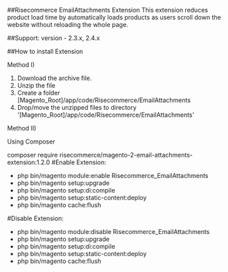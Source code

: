 ##Risecommerce EmailAttachments Extension
This extension reduces product load time by automatically loads products as users scroll down the website without reloading the whole page.

##Support: 
version - 2.3.x, 2.4.x

##How to install Extension

Method I)

1. Download the archive file.
2. Unzip the file
3. Create a folder [Magento_Root]/app/code/Risecommerce/EmailAttachments
4. Drop/move the unzipped files to directory '[Magento_Root]/app/code/Risecommerce/EmailAttachments'

Method II)

Using Composer

composer require risecommerce/magento-2-email-attachments-extension:1.2.0
#Enable Extension:
- php bin/magento module:enable Risecommerce_EmailAttachments
- php bin/magento setup:upgrade
- php bin/magento setup:di:compile
- php bin/magento setup:static-content:deploy
- php bin/magento cache:flush

#Disable Extension:
- php bin/magento module:disable Risecommerce_EmailAttachments
- php bin/magento setup:upgrade
- php bin/magento setup:di:compile
- php bin/magento setup:static-content:deploy
- php bin/magento cache:flush

